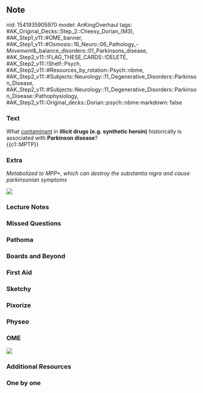 ## Note
nid: 1541935905970
model: AnKingOverhaul
tags: #AK_Original_Decks::Step_2::Cheesy_Dorian_(M3), #AK_Step1_v11::#OME_banner, #AK_Step1_v11::#Osmosis::16_Neuro::06_Pathology_-_Movement_&_balance_disorders::01_Parkinsons_disease, #AK_Step2_v11::!FLAG_THESE_CARDS::!DELETE, #AK_Step2_v11::!Shelf::Psych, #AK_Step2_v11::#Resources_by_rotation::Psych::nbme, #AK_Step2_v11::#Subjects::Neurology::11_Degenerative_Disorders::Parkinson_Disease, #AK_Step2_v11::#Subjects::Neurology::11_Degenerative_Disorders::Parkinson_Disease::Pathophysiology, #AK_Step2_v11::Original_decks::Dorian::psych::nbme
markdown: false

### Text
<div>
  What <u>contaminant</u> in <b>illicit drugs (e.g. synthetic
  heroin)</b> historically is associated with <b>Parkinson
  disease</b>?
</div>
<div>
  {{c1::MPTP}}
</div>

### Extra
<i>Metabolized to MPP+, which can destroy the substantia nigra and
cause parkinsonian symptoms</i>
<div><img src="paste-632279315513345.jpg"></div>

### Lecture Notes


### Missed Questions


### Pathoma


### Boards and Beyond


### First Aid


### Sketchy


### Pixorize


### Physeo


### OME
<div class="ome-widget">
  <a href="https://onlinemeded.org?ref=anki"><img src=
  "_OME_AnkiFlashcards_General_4.png"></a>
</div>

### Additional Resources


### One by one

